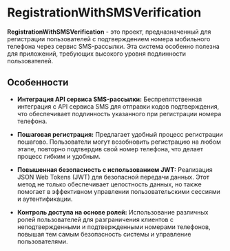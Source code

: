 # RegistrationWithSMSVerification

**RegistrationWithSMSVerification** - это проект, предназначенный для регистрации пользователей с подтверждением номера мобильного телефона через сервис SMS-рассылки. Эта система особенно полезна для приложений, требующих высокого уровня подлинности пользователей.

## Особенности

- **Интеграция API сервиса SMS-рассылки:** Беспрепятственная интеграция с API сервиса SMS для отправки кодов подтверждения, что обеспечивает подлинность указанного при регистрации номера телефона.

- **Пошаговая регистрация:** Предлагает удобный процесс регистрации пошагово. Пользователи могут возобновить регистрацию на любом этапе, повторно подтвердив свой номер телефона, что делает процесс гибким и удобным.

- **Повышенная безопасность с использованием JWT:** Реализация JSON Web Tokens (JWT) для безопасной передачи данных. Этот метод не только обеспечивает целостность данных, но также помогает в эффективном управлении пользовательскими сессиями и аутентификации.

- **Контроль доступа на основе ролей:** Использование различных ролей пользователей для разграничения клиентов с неподтвержденными и подтвержденными номерами телефонов, повышая тем самым безопасность системы и управление пользователями.

